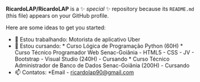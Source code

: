 **RicardoLAP/RicardoLAP**  is a ✨ _special_ ✨ repository because its `README.md` (this file) appears on your GitHub profile.

Here are some ideas to get you started:

- 🔭 Estou trabalhando:
          Motorista de aplicativo Uber
- 🌱 Estou cursando:
         * Curso Lógica de Programação Python (60H)
         * Curso Técnico Programador Web Senac-Goiânia - HTML5 - CSS - JV - Bootstrap - Visual Studio (240H) - Cursando
         * Curso Técnico Administrador de Banco de Dados Senac-Goiânia (200H) - Cursando
- 📫 Contatos: 
          *Email - ricardolap90@gmail.com


